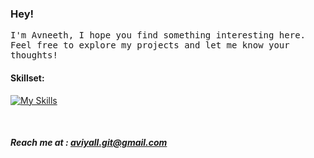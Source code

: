 ### Hey!
<p>
  <samp>
    I'm Avneeth, I hope you find something interesting here. Feel free to explore my projects and let me know your thoughts!
  </samp>
</p>

#### Skillset:

[![My Skills](https://skillicons.dev/icons?i=linux,arduino,bash,raspberrypi,powershell,py,c,cpp,java,mysql,ubuntu)](https://github.com/aviyall/aviyall)

 
##### Reach me at : aviyall.git@gmail.com

<meta name="google-site-verification" content="E0P8NutSYPsMKwFEiLlMWRewvGt_VbKg8cTTFGHn6Qk" />
